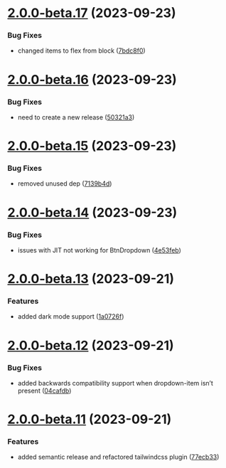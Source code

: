 # [2.0.0-beta.17](https://github.com/vue-interface/dropdown-menu/compare/v2.0.0-beta.16...v2.0.0-beta.17) (2023-09-23)


### Bug Fixes

* changed items to flex from block ([7bdc8f0](https://github.com/vue-interface/dropdown-menu/commit/7bdc8f012cda3904329bfb1ae99aa5b56db1c66e))

# [2.0.0-beta.16](https://github.com/vue-interface/dropdown-menu/compare/v2.0.0-beta.15...v2.0.0-beta.16) (2023-09-23)


### Bug Fixes

* need to create a new release ([50321a3](https://github.com/vue-interface/dropdown-menu/commit/50321a33ae3cee619432c3f90e4f6f430adf0ca5))

# [2.0.0-beta.15](https://github.com/vue-interface/dropdown-menu/compare/v2.0.0-beta.14...v2.0.0-beta.15) (2023-09-23)


### Bug Fixes

* removed unused dep ([7139b4d](https://github.com/vue-interface/dropdown-menu/commit/7139b4de41778baa2da5bcfc1837318acccb8db7))

# [2.0.0-beta.14](https://github.com/vue-interface/dropdown-menu/compare/v2.0.0-beta.13...v2.0.0-beta.14) (2023-09-23)


### Bug Fixes

* issues with JIT not working for BtnDropdown ([4e53feb](https://github.com/vue-interface/dropdown-menu/commit/4e53feb75c993c7f0eaa04b5975b5a079a8a8f62))

# [2.0.0-beta.13](https://github.com/vue-interface/dropdown-menu/compare/v2.0.0-beta.12...v2.0.0-beta.13) (2023-09-21)


### Features

* added dark mode support ([1a0726f](https://github.com/vue-interface/dropdown-menu/commit/1a0726f0b621f7599e21605d3e97967647f94308))

# [2.0.0-beta.12](https://github.com/vue-interface/dropdown-menu/compare/v2.0.0-beta.11...v2.0.0-beta.12) (2023-09-21)


### Bug Fixes

* added backwards compatibility support when dropdown-item isn’t present ([04cafdb](https://github.com/vue-interface/dropdown-menu/commit/04cafdb0676b5d097b75b9fe0d19ff45b2d03574))

# [2.0.0-beta.11](https://github.com/vue-interface/dropdown-menu/compare/v2.0.0-beta.10...v2.0.0-beta.11) (2023-09-21)


### Features

* added semantic release and refactored tailwindcss plugin ([77ecb33](https://github.com/vue-interface/dropdown-menu/commit/77ecb33f999c2ffcc4dc89a7cca49f6f37bb4235))
